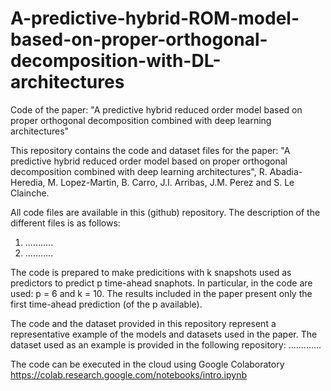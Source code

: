 # A-predictive-hybrid-ROM-model-based-on-proper-orthogonal-decomposition-with-DL-architectures
Code of the paper: "A predictive hybrid reduced order model based on proper orthogonal decomposition combined with deep learning architectures"

This repository contains the code and dataset files for the paper: "A predictive hybrid reduced order model based on proper orthogonal decomposition combined with deep learning architectures", R. Abadia-Heredia, M. Lopez-Martin, B. Carro, J.I. Arribas, J.M. Perez and S. Le Clainche.

All code files are available in this (github) repository. The description of the different files is as follows:

1. ...........
2. ...........

The code is prepared to make predicitions with k snapshots used as predictors to predict p time-ahead snaphots. In particular, in the code are used: p = 6 and k = 10. The results included in the paper present only the first time-ahead prediction (of the p available). 

The code and the dataset provided in this repository represent a representative example of the models and datasets used in the paper. The dataset used as an example is provided in the following repository: .............

The code can be executed in the cloud using Google Colaboratory https://colab.research.google.com/notebooks/intro.ipynb
